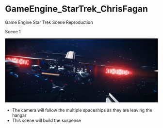 # GameEngine_StarTrek_ChrisFagan
Game Engine Star Trek Scene Reproduction


Scene 1


![Scene1](https://github.com/cfagan93/GameEngine_StarTrek_ChrisFagan/blob/master/StarTrekStoryBoard/Scene_1.JPG)

* The camera will follow the multiple spaceships as they are leaving the hangar
* This scene will build the suspense 

